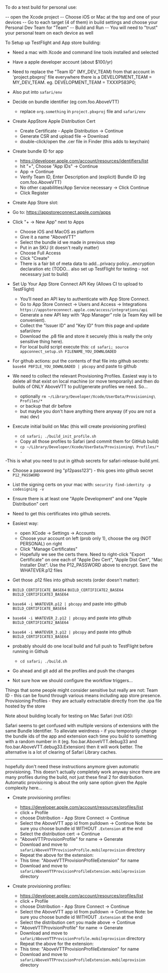 To do a test build for personal use:

-- open the Xcode project
-- Choose iOS or Mac at the top and one of your devices
-- Go to each target (4 of them) in build settings and choose your Personal Dev Team for "Team"
-- Build and Run
-- You will need to "trust" your personal team on each device as well

To Setup up TestFlight and App store building:

- Need a mac with Xcode and command line tools installed and selected
- Have a apple developer account (about $100/yr)
- Need to replace the "Team ID" (MY_DEV_TEAM) from that account in 'project.pbxproj' file everywhere
  there is a DEVELOPMENT_TEAM = MY_DEV_TEAM.  eg. 	DEVELOPMENT_TEAM = TXXXP583P0;
- Also put into `safari/env`
- Decide on bundle identifier (eg com.foo.AboveVTT)
  - replace `org.something` in `project.pbxproj` file and `safari/env`
- Create AppStore Apple Distribution Cert
  - Create Certificate - Apple Distribution -> Continue
  - Generate CSR and upload file -> Download
  - double-click/open the .cer file in Finder (this adds to keychain)
- Create bundle ID for app
  - https://developer.apple.com/account/resources/identifiers/list
  - hit "+", Choose "App IDs" -> Continue
  - App -> Continue
  - Verify Team ID, Enter Description and (explicit) Bundle ID (eg com.foo.AboveVTT) 
  - No other capabilities/App Service necessary -> Click Continue
  - Click Register
- Create App Store slot:
- Go to: https://appstoreconnect.apple.com/apps
- Click "+ -> New App" next to Apps
  - Choose iOS and MacOS as platform
  - Give it a name "AboveVTT"
  - Select the bundle id we made in previous step
  - Put in an SKU (it doesn't really matter)
  - Choose Full Access
  - Click "Create"
  - There is a fair bit of meta data to add...privacy policy...encryption declaration etc
  (TODO... also set up TestFlight for testing - not necessary just to build)

- Set Up Your App Store Connect API Key (Allows CI to upload to TestFlight)
  - You’ll need an API key to authenticate with App Store Connect.
  - Go to App Store Connect → Users and Access → Integrations
     `https://appstoreconnect.apple.com/access/integrations/api`
  - Generate a new API key with “App Manager” role (a Team Key will be convenient).
  - Collect the "Issuer ID" and "Key ID" from this page and update safari/env
  - Download the .p8 file and store it securely (this is really the only sensitive thing here).
  - For local build script execute this:
      `cd safari; source appconnect_setup.sh FILENAME_YOU_DOWNLOADED`
 - For github actions: put the contents of that file into github secrets:
      `base64 P8FILE_YOU_DOWNLOADED | pbcopy` and paste to github

- We need to collect the relevant Provisioning Profiles.  Easiest way is to delete
  all that exist on local machine (or move temporarily) and then do builds of ONLY
  AboveVTT to pull/generate profiles we need. So...
  - optionally `rm ~/Library/Developer/Xcode/UserData/Provisioning\ Profiles/*`
  - or backup that dir before
  - but maybe you don't have anything there anyway (if you are not a mac dev)

- Execute initial build on Mac (this will create provisioning profiles)
  - `cd safari; ./build_init_profile.sh`
  - Copy all those profiles to Safari (and commit them for GitHub build)
  - `cp ~/Library/Developer/Xcode/UserData/Provisioning\ Profiles/* .`

-This is what you need to put in github secrets for safari-release-build.yml.
 - Choose a password (eg "p12pass123") - this goes into github secret `P12_PASSWORD`
 - List the signing certs on your mac with:
     `security find-identity -p codesigning -v`
 - Ensure there is at least one "Apple Development" and one "Apple Distribution" cert
 - Need to get this certificates into github secrets.
 - Easiest way:
    - open XCode -> Settings -> Accounts
    - Choose your account on left (prob only 1), choose the org (NOT PERSONAL) on right
    - Click "Manage Certificates"
    -   Hopefully we see the certs there.  Need to right-click 
        "Export Certificate" on one each of "Apple Dev Cert", 
        "Apple Dist Cert", "Mac Installer Dist". 
        Use the P12_PASSWORD above to encrypt.  Save the WHATEVER.p12 files
 - Get those .p12 files into github secrets (order doesn't matter):
 - `BUILD_CERTIFICATE_BASE64` `BUILD_CERTIFICATE2_BASE64` `BUILD_CERTIFICATE3_BASE64`
 - `base64 -i WHATEVER.p12 | pbcopy` and paste into github `BUILD_CERTIFICATE_BASE64`
 - `base64 -i WHATEVER_2.p12 | pbcopy` and paste into github `BUILD_CERTIFICATE2_BASE64`
 - `base64 -i WHATEVER_3.p12 | pbcopy` and paste into github `BUILD_CERTIFICATE3_BASE64` 
 

- probably should do one local build and full push to TestFlight before running in Github
  - `cd safari; ./build.sh`
- Go ahead and git add all the profiles and push the changes
- Not sure how we should configure the workflow triggers...


Things that some people might consider sensitive but really are not:
  Team ID - this can be found through various means including app store presence.
  Provisioning Profiles - they are actually extractable directly from the .ipa file hosted by the store

Note about building locally for testing on Mac Safari (not iOS):

Safari seems to get confused with multiple versions of extensions with
the same Bundle Identifier.  To alleviate weirdness - if you temporarily change
the bundle ids of the app and extension each time you build to
something with a random number in it (eg.  foo.bar.AboveVTT.debug33
and foo.bar.AboveVTT.debug33.Extension) then it will work better.  The
alternative is a lot of clearing of Safari Library caches.

----------------
hopefully don't need these instructions anymore given automatic provisioning.
This doesn't actually completely work anyway since there are many profiles during the build,
not just these final 2 for distribution.  Automatic provisioning is about the only sane
option given the Apple complexity here...


- Create provisioning profiles:
  - https://developer.apple.com/account/resources/profiles/list
  - click + Profile
  - choose Distribution - App Store Connect -> Continue
  - Select the AboveVTT app id from pulldown -> Continue
     Note: be sure you choose bundle id WITHOUT `.Extension` at the end
  - Select the distribution cert -> Continue
  - "AboveVTTProvisionProfile" for name -> Generate
  - Download and move to `safari/AboveVTTProvisionProfile.mobileprovision` directory
  - Repeat the above for the extension:
  - This time: "AboveVTTProvisionProfileExtension" for name
  - Download and move to `safari/AboveVTTProvisionProfileExtension.mobileprovision` directory  
  

  
   
  
  
  
- Create provisioning profiles:
  - https://developer.apple.com/account/resources/profiles/list
  - click + Profile
  - choose Distribution - App Store Connect -> Continue
  - Select the AboveVTT app id from pulldown -> Continue
     Note: be sure you choose bundle id WITHOUT `.Extension` at the end
  - Select the distribution cert you made above -> Continue
  - "AboveVTTProvisionProfile" for name -> Generate
  - Download and move to `safari/AboveVTTProvisionProfile.mobileprovision` directory
  - Repeat the above for the extension:
  - This time: "AboveVTTProvisionProfileExtension" for name
  - Download and move to `safari/AboveVTTProvisionProfileExtension.mobileprovision` directory  
